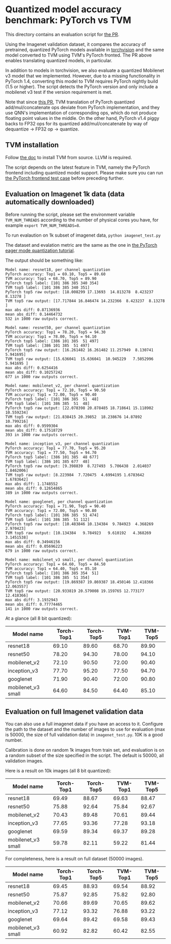 # Quantized model accuracy benchmark: PyTorch vs TVM

This directory contains an evaluation script for [the PR](https://github.com/apache/incubator-tvm/pull/4977).

Using the Imagenet validation dataset, it compares the accuracy of pretrained, quantized PyTorch models available in [torchvision](https://github.com/pytorch/vision/tree/master/torchvision/models/quantization) and the same model converted to TVM using TVM's PyTorch fronted. The PR above enables translating quantized models, in particular.

In addition to models in torchvision, we also evaluate a quantized Mobilenet v3 model that we implemented. However, due to a missing functionality in PyTorch 1.4, converting this model to TVM requires PyTorch nightly build (1.5 or higher). The script detects the PyTorch version and only include a mobilenet v3 test if the version requirement is met.

Note that since [this PR](https://github.com/apache/incubator-tvm/pull/5061), TVM translation of PyTorch quantized add/mul/concatenate ops deviate from PyTorch implementation, and they use QNN's implementation of corresponding ops, which do not produce floating point values in the middle. On the other hand, PyTorch v1.4 piggy backs to FP32 ops for its quantized add/mul/concatenate by way of dequantize -> FP32 op -> quantize.

## TVM installation

Follow [the doc](https://docs.tvm.ai/install/from_source.html) to install TVM from source. LLVM is required.

The script depends on the latest feature in TVM, namely the PyTorch frontend including quantized model support. Please make sure you can run [the PyTorch frontend test case](https://github.com/apache/incubator-tvm/blob/master/tests/python/frontend/pytorch/test_forward.py) before preceding further.


## Evaluation on Imagenet 1k data (data automatically downloaded)

Before running the script, please set the environment variable `TVM_NUM_THREADS` according to the number of physical cores you have, for example ```export TVM_NUM_THREADS=8```.

To run evalaution on 1k subset of imagenet data,
```python imagenet_test.py```

The dataset and evalation metric are the same as the one in [the PyTorch eager mode quantization tutorial](https://pytorch.org/tutorials/advanced/static_quantization_tutorial.html).

The output should be something like:

```
Model name: resnet18, per channel quantization
PyTorch accuracy: Top1 = 69.10, Top5 = 89.60
TVM accuracy: Top1 = 68.70, Top5 = 89.90
PyTorch top5 label: [101 386 385 340 354]
TVM top5 label: [101 386 385 340 351]
PyTorch top5 raw output: [18.008299 17.13693  14.813278  8.423237  8.13278 ]
TVM top5 raw output: [17.717844 16.846474 14.232366  8.423237  8.13278 ]
max abs diff: 0.87136936
mean abs_diff: 0.14464732
532 in 1000 raw outputs correct.

Model name: resnet50, per channel quantization
PyTorch accuracy: Top1 = 78.20, Top5 = 94.30
TVM accuracy: Top1 = 78.00, Top5 = 94.10
PyTorch top5 label: [386 101 385  51 497]
TVM top5 label: [386 101 385  51 497]
PyTorch top5 raw output: [16.261482 16.261482 11.257949  8.130741  5.941695]
TVM top5 raw output: [15.636041  15.636041  10.945229   7.5052996  5.941695 ]
max abs diff: 0.6254416
mean abs_diff: 0.10257242
677 in 1000 raw outputs correct.

Model name: mobilenet_v2, per channel quantization
PyTorch accuracy: Top1 = 72.10, Top5 = 90.50
TVM accuracy: Top1 = 72.00, Top5 = 90.40
PyTorch top5 label: [101 386 385  51  48]
TVM top5 label: [101 386 385  51  48]
PyTorch top5 raw output: [22.078398 20.878485 18.718641 15.118902 10.559234]
TVM top5 raw output: [21.838415 20.39852  18.238676 14.87892  10.799216]
max abs diff: 0.9599304
mean abs_diff: 0.17518729
393 in 1000 raw outputs correct.

Model name: inception_v3, per channel quantization
PyTorch accuracy: Top1 = 77.70, Top5 = 95.20
TVM accuracy: Top1 = 77.50, Top5 = 94.70
PyTorch top5 label: [386 101 385  48 677]
TVM top5 label: [386 101 385 677  48]
PyTorch top5 raw output: [9.398839  8.727493  5.706438  2.014037  1.8462006]
TVM top5 raw output: [8.223984  7.720475  4.6994195 1.6783642 1.6783642]
max abs diff: 1.1748552
mean abs_diff: 0.12654865
389 in 1000 raw outputs correct.

Model name: googlenet, per channel quantization
PyTorch accuracy: Top1 = 71.90, Top5 = 90.40
TVM accuracy: Top1 = 72.00, Top5 = 90.80
PyTorch top5 label: [101 386 385  51 474]
TVM top5 label: [101 386 385  51 112]
PyTorch top5 raw output: [10.483846 10.134384  9.784923  4.368269  2.970423]
TVM top5 raw output: [10.134384   9.784923   9.610192   4.368269   3.1451538]
max abs diff: 0.34946156
mean abs_diff: 0.05696223
679 in 1000 raw outputs correct.

Model name: mobilenet_v3 small, per channel quantization
PyTorch accuracy: Top1 = 64.60, Top5 = 84.50
TVM accuracy: Top1 = 64.40, Top5 = 85.10
PyTorch top5 label: [101 386 385 354  51]
TVM top5 label: [101 386 385  51 354]
PyTorch top5 raw output: [19.869387 19.869387 18.450146 12.418366 12.063557]
TVM top5 raw output: [20.933819 20.579008 19.159765 12.773177 12.418366]
max abs diff: 3.1932943
mean abs_diff: 0.77774465
141 in 1000 raw outputs correct.

```

At a glance (all 8 bit quantized):

Model name | Torch-Top1 | Torch-Top5 | TVM-Top1 | TVM-Top5
-- | -- | -- | -- | --
resnet18|69.10|89.60|68.70|89.90
resnet50|78.20|94.30|78.00|94.10
mobilenet_v2|72.10|90.50|72.00|90.40
inception_v3|77.70|95.20|77.50|94.70
googlenet|71.90|90.40|72.00|90.80
mobilenet_v3 small|64.60|84.50|64.40|85.10


## Evaluation on full Imagenet validation data

You can also use a full imagenet data if you have an access to it. Configure the path to the dataset and the number of images to use for evaluation (max is 50000, the size of full validation data) in `imagenet_test.py`. 10K is a good number.

Calibration is done on random 1k images from train set, and evaluation is on a random subset of the size specified in the script. The default is 50000, all validation images.

Here is a result on 10k images (all 8 bit quantized):

Model name | Torch-Top1 | Torch-Top5 | TVM-Top1 | TVM-Top5
-- | -- | -- | -- | --
resnet18|69.49|88.67|69.63|88.47
resnet50|75.88|92.64|75.84|92.67
mobilenet_v2|70.43|89.48|70.61|89.44
inception_v3|77.65|93.36|77.28|93.18
googlenet|69.59|89.34|69.37|89.28
mobilenet_v3 small|59.78|82.11|59.22|81.44


For completeness, here is a result on full dataset (50000 images).

Model name | Torch-Top1 | Torch-Top5 | TVM-Top1 | TVM-Top5
-- | -- | -- | -- | --
resnet18|69.45|88.93|69.54|88.92
resnet50|75.87|92.85|75.82|92.80
mobilenet_v2|70.66|89.69|70.65|89.62
inception_v3|77.12|93.32|76.88|93.22
googlenet|69.64|89.42|69.58|89.43
mobilenet_v3 small|60.92|82.82|60.42|82.55
